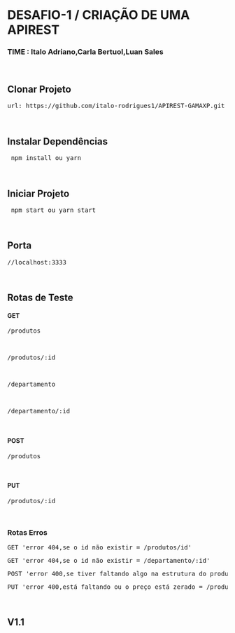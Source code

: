 <h1> DESAFIO-1 / CRIAÇÃO DE UMA APIREST</h1>

<h3>TIME : Italo Adriano,Carla Bertuol,Luan Sales</h3>

<br>

<h2>Clonar Projeto</h2>
<pre>url: https://github.com/italo-rodrigues1/APIREST-GAMAXP.git</pre>
<br>

<h2>Instalar Dependências</h2>

<pre> npm install ou yarn</pre>

<br>

<h2>Iniciar Projeto</h2>

<pre> npm start ou yarn start</pre>

<br>

<h2>Porta</h2>

<pre>//localhost:3333</pre>
<br>

<h2>Rotas de Teste</h2>
<h4>GET</h4>
<pre>/produtos</pre>
<br>
<pre>/produtos/:id</pre>
<br>
<pre>/departamento</pre>
<br>
<pre>/departamento/:id</pre>
<br>
<h4>POST</h4>
<pre>/produtos</pre>
<br>
<h4>PUT</h4>
<pre>/produtos/:id</pre>
<br>

<h3>Rotas Erros </h3>

<pre>GET 'error 404,se o id não existir = /produtos/id' </pre>
<pre>GET 'error 404,se o id não existir = /departamento/:id'</pre>

<pre>POST 'error 400,se tiver faltando algo na estrutura do produto = /produtos'</pre>
<pre>PUT 'error 400,está faltando ou o preço está zerado = /produtos'</pre>

<br>
<h2>V1.1</h2>
